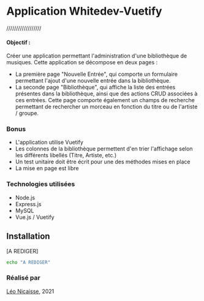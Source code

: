 # Application Whitedev-Vuetify

//////////////////

#### Objectif :

Créer une application permettant l'administration d'une bibliothèque de musiques.
Cette application se décompose en deux pages :

- La première page "Nouvelle Entrée", qui comporte un formulaire permettant l'ajout d'une nouvelle entrée dans la bibliothèque.
- La seconde page "Bibliothèque", qui affiche la liste des entrées présentes dans la bibliothèque, ainsi que des actions CRUD associées à ces entrées. Cette page comporte également un champs de recherche permettant de rechercher un morceau en fonction du titre ou de l'artiste / groupe.

### Bonus

- L'application utilise Vuetify
- Les colonnes de la bibliothèque permettent d'en trier l'affichage selon les différents libellés (Titre, Artiste, etc.)
- Un test unitaire doit être écrit pour une des méthodes mises en place
- La mise en page est libre

### Technologies utilisées

- Node.js
- Express.js
- MySQL
- Vue.js / Vuetify

## Installation

[A REDIGER]

```sh
echo "A REDIGER"
```

### Réalisé par

[Léo Nicaisse](https://leonicaisse.fr), 2021
